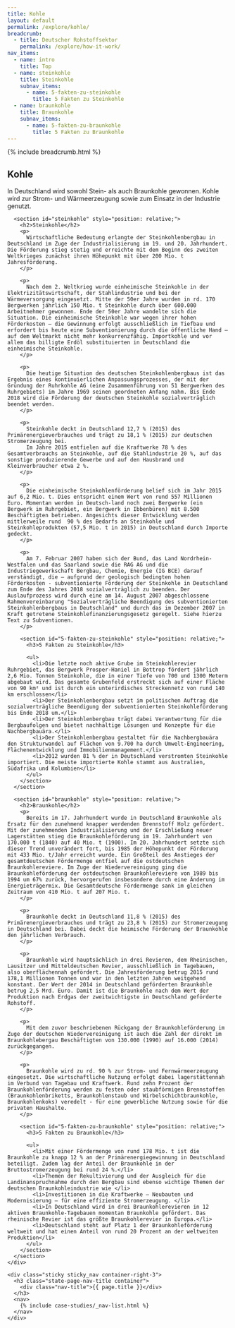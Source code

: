 ```yaml
---
title: Kohle
layout: default
permalink: /explore/kohle/
breadcrumb:
  - title: Deutscher Rohstoffsektor
    permalink: /explore/how-it-work/
nav_items:
  - name: intro
    title: Top
  - name: steinkohle
    title: Steinkohle
    subnav_items:
      - name: 5-fakten-zu-steinkohle
        title: 5 Fakten zu Steinkohle
  - name: braunkohle
    title: Braunkohle
    subnav_items:
      - name: 5-fakten-zu-braunkohle
        title: 5 Fakten zu Braunkohle
---
```


<main class="container-page-wrapper layout-state-pages">
  <section class="container" style="position: relative;">
    <div class="container-left-12">
      {% include breadcrumb.html %}
      <h1 id="title">Kohle</h1>
    </div>
  </section>
  <section class="container" style="position: relative;">
    <div class="container-left-9">
      <section id="intro" style="position: relative;">
        <p>
          In Deutschland wird sowohl Stein- als auch Braunkohle gewonnen. Kohle wird zur Strom- und Wärmeerzeugung sowie zum Einsatz in der Industrie genutzt.
        </p>
      </section>

      <section id="steinkohle" style="position: relative;">
        <h2>Steinkohle</h2>
        <p>
          Wirtschaftliche Bedeutung erlangte der Steinkohlenbergbau in Deutschland im Zuge der Industrialisierung im 19. und 20. Jahrhundert. Die Förderung stieg stetig und erreichte mit dem Beginn des zweiten Weltkrieges zunächst ihren Höhepunkt mit über 200 Mio. t Jahresförderung.
        </p>

        <p>
          Nach dem 2. Weltkrieg wurde einheimische Steinkohle in der Elektrizitätswirtschaft, der Stahlindustrie und bei der Wärmeversorgung eingesetzt. Mitte der 50er Jahre wurden in rd. 170 Bergwerken jährlich 150 Mio. t Steinkohle durch über 600.000 Arbeitnehmer gewonnen. Ende der 50er Jahre wandelte sich die Situation. Die einheimische Steinkohle war wegen ihrer hohen Förderkosten – die Gewinnung erfolgt ausschließlich im Tiefbau und erfordert bis heute eine Subventionierung durch die öffentliche Hand – auf dem Weltmarkt nicht mehr konkurrenzfähig. Importkohle und vor allem das billigte Erdöl substituierten in Deutschland die einheimische Steinkohle.
        </p>

        <p>
          Die heutige Situation des deutschen Steinkohlenbergbaus ist das Ergebnis eines kontinuierlichen Anpassungsprozesses, der mit der Gründung der Ruhrkohle AG (eine Zusammenführung von 51 Bergwerken des Ruhrgebiets) im Jahre 1969 seinen geordneten Anfang nahm. Bis Ende 2018 wird die Förderung der deutschen Steinkohle sozialverträglich beendet werden.
        </p>

        <p>
          Steinkohle deckt in Deutschland 12,7 % (2015) des Primärenergieverbrauches und trägt zu 18,1 % (2015) zur deutschen Stromerzeugung bei.
          Im Jahre 2015 entfielen auf die Kraftwerke 78 % des Gesamtverbrauchs an Steinkohle, auf die Stahlindustrie 20 %, auf das sonstige produzierende Gewerbe und auf den Hausbrand und Kleinverbraucher etwa 2 %.
        </p>

        <p>
          Die einheimische Steinkohlenförderung belief sich im Jahr 2015 auf 6,2 Mio. t. Dies entspricht einem Wert von rund 557 Millionen Euro. Momentan werden in Deutsch-land noch zwei Bergwerke (ein Bergwerk im Ruhrgebiet, ein Bergwerk in Ibbenbüren) mit 8.500 Beschäftigten betrieben. Angesichts dieser Entwicklung werden mittlerweile rund  90 % des Bedarfs an Steinkohle und Steinkohleprodukten (57,5 Mio. t in 2015) in Deutschland durch Importe gedeckt.
        </p>

        <p>
          Am 7. Februar 2007 haben sich der Bund, das Land Nordrhein-Westfalen und das Saarland sowie die RAG AG und die Industriegewerkschaft Bergbau, Chemie, Energie (IG BCE) darauf verständigt, die – aufgrund der geologisch bedingten hohen Förderkosten - subventionierte Förderung der Steinkohle in Deutschland zum Ende des Jahres 2018 sozialverträglich zu beenden. Der Auslaufprozess wird durch eine am 14. August 2007 abgeschlossene Rahmenvereinbarung "Sozialverträgliche Beendigung des subventionierten Steinkohlenbergbaus in Deutschland" und durch das im Dezember 2007 in Kraft getretene Steinkohlefinanzierungsgesetz geregelt. Siehe hierzu Text zu Subventionen.
        </p>

        <section id="5-fakten-zu-steinkohle" style="position: relative;">
          <h3>5 Fakten zu Steinkohle</h3>

          <ul>
            <li>Die letzte noch aktive Grube im Steinkohlerevier Ruhrgebiet, das Bergwerk Prosper-Haniel in Bottrop fördert jährlich 2,6 Mio. Tonnen Steinkohle, die in einer Tiefe von 700 und 1300 Meterm abgebaut wird. Das gesamte Grubenfeld erstreckt sich auf einer Fläche von 90 km² und ist durch ein unterirdisches Streckennetz von rund 140 km erschlossen</li>
            <li>Der Steinkohlenbergbau setzt im politischen Auftrag die sozialverträgliche Beendigung der subventionierten Steinkohleförderung bis Ende 2018 um.</li>
            <li>Der Steinkohlenbergbau trägt dabei Verantwortung für die Bergbaufolgen und bietet nachhaltige Lösungen und Konzepte für die Nachbergbauära.</li>
            <li>Der Steinkohlenbergbau gestaltet für die Nachbergbauära  den Strukturwandel auf Flächen von 9.700 ha durch Umwelt-Engineering, Flächenentwicklung und Immobilienmanagement.</li>
            <li>2012 wurden 81 % der in Deutschland verstromten Steinkohle importiert. Die meiste importierte Kohle stammt aus Australien, Südafrika und Kolumbien</li>
          </ul>
        </section>
      </section>

      <section id="braunkohle" style="position: relative;">
        <h2>Braunkohle</h2>
        <p>
          Bereits im 17. Jahrhundert wurde in Deutschland Braunkohle als Ersatz für den zunehmend knapper werdenden Brennstoff Holz gefördert. Mit der zunehmenden Industrialisierung und der Erschließung neuer Lagerstätten stieg die Braunkohleförderung im 19. Jahrhundert von 170.000 t (1840) auf 40 Mio. t (1900). Im 20. Jahrhundert setzte sich dieser Trend unverändert fort, bis 1985 der Höhepunkt der Förderung mit 433 Mio. t/Jahr erreicht wurde. Ein Großteil des Anstieges der gesamtdeutschen Fördermenge entfiel auf die ostdeutschen Braunkohlereviere. Im Zuge der Wiedervereinigung ging die Braunkohleförderung der ostdeutschen Braunkohlereviere von 1989 bis 1994 um 67% zurück, hervorgerufen insbesondere durch eine Änderung im Energieträgermix. Die Gesamtdeutsche Fördermenge sank im gleichen Zeitraum von 410 Mio. t auf 207 Mio. t.
        </p>

        <p>
          Braunkohle deckt in Deutschland 11,8 % (2015) des Primärenergieverbrauches und trägt zu 23,8 % (2015) zur Stromerzeugung in Deutschland bei. Dabei deckt die heimische Förderung der Braunkohle den jährlichen Verbrauch.
        </p>

        <p>
          Braunkohle wird hauptsächlich in drei Revieren, dem Rheinischen, Lausitzer und Mitteldeutschen Revier, ausschließlich in Tagebauen, also oberflächennah gefördert. Die Jahresförderung betrug 2015 rund 178,1 Millionen Tonnen und war in den letzten Jahren weitgehend konstant. Der Wert der 2014 in Deutschland geförderten Braunkohle betrug 2,5 Mrd. Euro. Damit ist die Braunkohle nach dem Wert der Produktion nach Erdgas der zweitwichtigste in Deutschland geförderte Rohstoff.
        </p>

        <p>
          Mit dem zuvor beschriebenen Rückgang der Braunkohleförderung im Zuge der deutschen Wiedervereinigung ist auch die Zahl der direkt im Braunkohlebergau Beschäftigten von 130.000 (1990) auf 16.000 (2014) zurückgegangen.
        </p>

        <p>
          Braunkohle wird zu rd. 90 % zur Strom- und Fernwärmeerzeugung eingesetzt. Die wirtschaftliche Nutzung erfolgt dabei lagerstättennah im Verbund von Tagebau und Kraftwerk. Rund zehn Prozent der Braunkohlenförderung werden zu festen oder staubförmigen Brennstoffen (Braunkohlenbriketts, Braunkohlenstaub und Wirbelschichtbraunkohle, Braunkohlenkoks) veredelt - für eine gewerbliche Nutzung sowie für die privaten Haushalte.
        </p>

        <section id="5-fakten-zu-braunkohle" style="position: relative;">
          <h3>5 Fakten zu Braunkohle</h3>

          <ul>
            <li>Mit einer Fördermenge von rund 178 Mio. t ist die Braunkohle zu knapp 12 % an der Primärenergiegewinnung in Deutschland beteiligt. Zudem lag der Anteil der Braunkohle in der Bruttostromerzeugung bei rund 24 %.</li>
            <li>Themen der Rekultivierung und der Ausgleich für die Landinanspruchnahme durch den Bergbau sind ebenso wichtige Themen der deutschen Braunkohleindustrie wie </li>
            <li>Investitionen in die Kraftwerke – Neubauten und Modernisierung – für eine effiziente Stromerzeugung. </li>
            <li>In Deutschland wird in drei Braunkohlerevieren in 12 aktiven Braunkohle-Tagebauen momentan Braunkohle gefördert. Das rheinische Revier ist das größte Braunkohlerevier in Europa.</li>
            <li>Deutschland steht auf Platz 1 der Braunkohleförderung weltweit und hat einen Anteil von rund 20 Prozent an der weltweiten Produktion</li>
          </ul>
        </section>
      </section>
    </div>

    <div class="sticky sticky_nav container-right-3">
      <h3 class="state-page-nav-title container">
        <div class="nav-title">{{ page.title }}</div>
      </h3>
      <nav>
        {% include case-studies/_nav-list.html %}
      </nav>
    </div>
  </section>
</main>

<script type="text/javascript" src="{{ site.baseurl_root }}/js/lib/static.min.js" charset="utf-8"></script>

